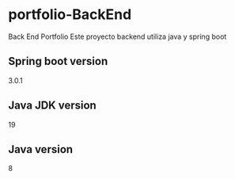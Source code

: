 # portfolio-BackEnd
Back End Portfolio
Este proyecto backend utiliza java y spring boot
## Spring boot version
3.0.1
## Java JDK version
19
## Java version
8
